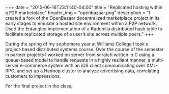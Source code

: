 +++
date = "2015-06-16T23:11:40-04:00"
title = "Replicated hosting within a P2P marketplace"
header_img = "openbazaar.png"
description = "I created a fork of the OpenBazaar decentralized marketplace project in its early stages to emulate a hosted site environment within a P2P network. Used the Entangled implementation of a Kademlia distributed hash table to facilitate replicated storage of a user’s site across multiple peers."
+++

During the spring of my sophomore year at Williams College I took a project-based distributed systems course. Over the course of the semester in partner projects I worked on server from scratch written in C using a queue-based model to handle requests in a highly resilient manner, a multi-server e-commerce system with an iOS client communicating over XML-RPC, and set up a Hadoop cluster to analyze advertising data, correlating customers to impressions.

For the final project in the class, 
